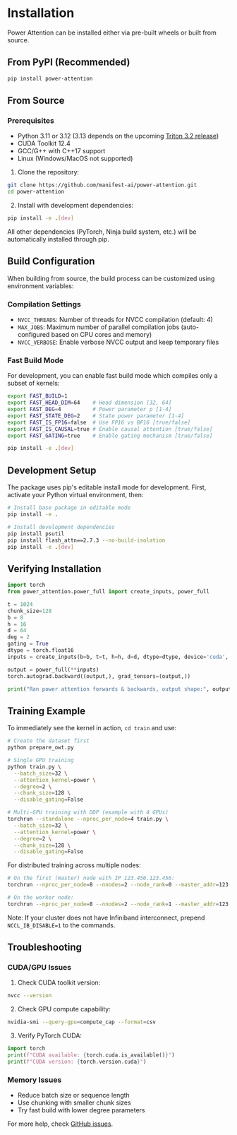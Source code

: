 # Installation

Power Attention can be installed either via pre-built wheels or built from source.

## From PyPI (Recommended)

```bash
pip install power-attention
```

## From Source

### Prerequisites
- Python 3.11 or 3.12 (3.13 depends on the upcoming [Triton 3.2 release](https://github.com/triton-lang/triton/issues/5215))
- CUDA Toolkit 12.4
- GCC/G++ with C++17 support
- Linux (Windows/MacOS not supported)

1. Clone the repository:
```bash
git clone https://github.com/manifest-ai/power-attention.git
cd power-attention
```

2. Install with development dependencies:
```bash
pip install -e .[dev]
```

All other dependencies (PyTorch, Ninja build system, etc.) will be automatically installed through pip.

## Build Configuration

When building from source, the build process can be customized using environment variables:

### Compilation Settings
- `NVCC_THREADS`: Number of threads for NVCC compilation (default: 4)
- `MAX_JOBS`: Maximum number of parallel compilation jobs (auto-configured based on CPU cores and memory)
- `NVCC_VERBOSE`: Enable verbose NVCC output and keep temporary files

### Fast Build Mode
For development, you can enable fast build mode which compiles only a subset of kernels:

```bash
export FAST_BUILD=1
export FAST_HEAD_DIM=64    # Head dimension [32, 64]
export FAST_DEG=4          # Power parameter p [1-4]
export FAST_STATE_DEG=2    # State power parameter [1-4]
export FAST_IS_FP16=false  # Use FP16 vs BF16 [true/false]
export FAST_IS_CAUSAL=true # Enable causal attention [true/false]
export FAST_GATING=true    # Enable gating mechanism [true/false]

pip install -e .[dev]
```

## Development Setup

The package uses pip's editable install mode for development. First, activate your Python virtual environment, then:

```bash
# Install base package in editable mode
pip install -e .

# Install development dependencies
pip install psutil
pip install flash_attn==2.7.3 --no-build-isolation
pip install -e .[dev]
```

## Verifying Installation

```python
import torch
from power_attention.power_full import create_inputs, power_full

t = 1024
chunk_size=128
b = 8
h = 16
d = 64
deg = 2
gating = True
dtype = torch.float16
inputs = create_inputs(b=b, t=t, h=h, d=d, dtype=dtype, device='cuda', gating=gating, chunk_size=chunk_size, deg=deg, requires_grad=True)

output = power_full(**inputs)
torch.autograd.backward((output,), grad_tensors=(output,))

print("Ran power attention forwards & backwards, output shape:", output.shape)
```

## Training Example

To immediately see the kernel in action, `cd train` and use:

```bash
# Create the dataset first
python prepare_owt.py

# Single GPU training
python train.py \
  --batch_size=32 \
  --attention_kernel=power \
  --degree=2 \
  --chunk_size=128 \
  --disable_gating=False

# Multi-GPU training with DDP (example with 4 GPUs)
torchrun --standalone --nproc_per_node=4 train.py \
  --batch_size=32 \
  --attention_kernel=power \
  --degree=2 \
  --chunk_size=128 \
  --disable_gating=False
```

For distributed training across multiple nodes:
```bash
# On the first (master) node with IP 123.456.123.456:
torchrun --nproc_per_node=8 --nnodes=2 --node_rank=0 --master_addr=123.456.123.456 --master_port=1234 train.py

# On the worker node:
torchrun --nproc_per_node=8 --nnodes=2 --node_rank=1 --master_addr=123.456.123.456 --master_port=1234 train.py
```

Note: If your cluster does not have Infiniband interconnect, prepend `NCCL_IB_DISABLE=1` to the commands.

## Troubleshooting

### CUDA/GPU Issues
1. Check CUDA toolkit version:
```bash
nvcc --version
```

2. Check GPU compute capability:
```bash
nvidia-smi --query-gpu=compute_cap --format=csv
```

3. Verify PyTorch CUDA:
```python
import torch
print(f"CUDA available: {torch.cuda.is_available()}")
print(f"CUDA version: {torch.version.cuda}")
```

### Memory Issues
- Reduce batch size or sequence length
- Use chunking with smaller chunk sizes
- Try fast build with lower degree parameters

For more help, check [GitHub issues](https://github.com/manifest-ai/power-attention/issues).
